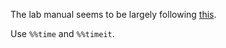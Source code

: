 

The lab manual seems to be largely following [this](https://pytorch.org/tutorials/beginner/introyt/introyt_index.html).

Use `%%time` and `%%timeit`. 